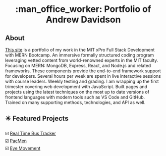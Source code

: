 

<h1 align="center">:man_office_worker: Portfolio of Andrew Davidson</h1>

## About ##

[This site](https://ajdavidson.github.io/) is a portfolio of my work in the MIT xPro Full Stack Development with MERN Bootcamp. An immersive formally structured coding program leveraging vetted content from world-renowned experts in the MIT faculty. Focusing on MERN: MongoDB, Express, React, and Node.js and related frameworks. These components provide the end-to-end framework support for developers. Several hours per week are spent in live interactive sessions with course leaders. Weekly testing and grading. I am wrapping up the first trimester covering web development with JavaScript. Built pages and projects using the latest techniques on the most up to date versions of frontend languages with modern tools such as VS Code and GitHub. Trained on many supporting methods, technologies, and API as well.

## :eight_pointed_black_star: Featured Projects ##

:ballot_box_with_check: [ Real Time Bus Tracker](https://github.com/ajdavidson/bus-tracker)\
:ballot_box_with_check: [ PacMen](https://github.com/ajdavidson/pacmen)\
:ballot_box_with_check: [ Eye Movement](https://github.com/ajdavidson/eye-movement)


